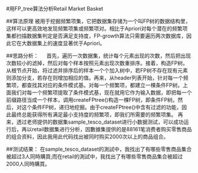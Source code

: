 #用FP_tree算法分析Retail Market Basket

##算法原理
被用于挖掘频繁项集，它把数据集存储为一个叫FP树的数据结构里，这样可以更高效地发现频繁项集或频繁项对。相比于Apriori对每个潜在的频繁项集都扫描数据集判定是否满足支持度，FP-growth算法只需要遍历两次数据库，因此它在大数据集上的速度显著优于Apriori。

##思路分析：
 	首先，遍历一次数据集，统计每个元素出现的次数，然后把出现次数较小的滤掉，然后对每个样本按照元素出现次数重排序。接着，构造FP树。从根节点开始，将过滤并排序后的样本一个个加入树中，若FP树不存在现有元素则添加分支，若存在则增加相应的值。再来，从header列表开始，针对每一个频繁项，都查找其对应的条件模式基。对每一个频繁项，都建立一棵条件FP树。上面我们对每一个频繁项提取了条件模式基，现在就用它作为输入数据，即把每一个前缀路径当成一个样本，调用createFPtree()构造一棵FP树，即条件FP树。然后，对这个条件FP树，递归地挖掘。由于createFPtree()中含有过滤的功能，因此最终总能获得所有满足最小支持度的频繁项，即我们所需要的频繁项集。
	再来，透过老师提供的数据集sample_tesco_dataset进行小数据测试，可以成功运行后，再以retail数据集进行分析，因數據集提供的是88161笔消费者购买零售商品的组合资料，因此我用此代码找出被同时购买2000次以上的商品组合。

##测试结果：
在sample_tesco_dataset的測試中，我找出了有哪些零售商品集合被超过3人同時購買;而在retail的測試中，我找出了有哪些零售商品集合被超过2000人同時購買。

